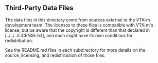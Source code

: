 ## Third-Party Data Files

The data files in this directory come from sources external to the VTK-m
development team. The licenses to these files is compatible with VTK-m's
license, but be aware that the copyright is different than that declared in
[../../../LICENSE.txt], and each might have its own conditions for
redistribution.

See the README.md files in each subdirectory for more details on the
source, licensing, and redistribution of those files.
